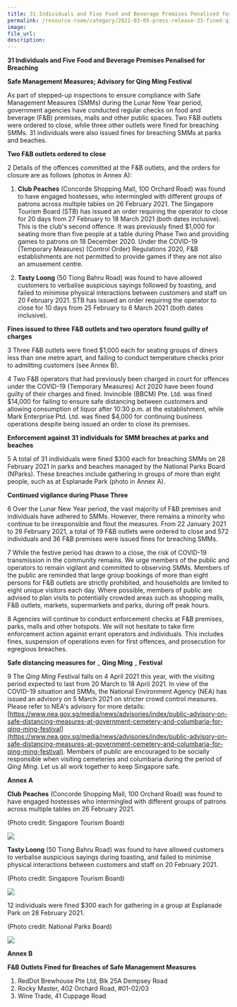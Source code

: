 ```yaml
---  
title: 31 Individuals and Five Food and Beverage Premises Penalised for Breaching Safe Management Measures; Advisory for Qing Ming Festival 
permalink: /resource-room/category/2021-03-05-press-release-31-fined-qing-ming-festival
image:  
file_url:  
description:  
---  
```


**31 Individuals and Five**  **Food and Beverage Premises Penalised for Breaching**

**Safe Management Measures; Advisory for Qing Ming Festival**

As part of stepped-up inspections to ensure compliance with Safe Management Measures (SMMs) during the Lunar New Year period, government agencies have conducted regular checks on food and beverage (F&amp;B) premises, malls and other public spaces. Two F&amp;B outlets were ordered to close, while three other outlets were fined for breaching SMMs. 31 individuals were also issued fines for breaching SMMs at parks and beaches.

**Two F&amp;B outlets ordered to close**

2 Details of the offences committed at the F&amp;B outlets, and the orders for closure are as follows (photos in Annex A):

1. **Club Peaches** (Concorde Shopping Mall, 100 Orchard Road) was found to have engaged hostesses, who intermingled with different groups of patrons across multiple tables on 26 February 2021. The Singapore Tourism Board (STB) has issued an order requiring the operator to close for 20 days from 27 February to 18 March 2021 (both dates inclusive). This is the club&#39;s second offence. It was previously fined $1,000 for seating more than five people at a table during Phase Two and providing games to patrons on 18 December 2020. Under the COVID-19 (Temporary Measures) (Control Order) Regulations 2020, F&amp;B establishments are not permitted to provide games if they are not also an amusement centre.

1. **Tasty Loong** (50 Tiong Bahru Road) was found to have allowed customers to verbalise auspicious sayings followed by toasting, and failed to minimise physical interactions between customers and staff on 20 February 2021. STB has issued an order requiring the operator to close for 10 days from 25 February to 6 March 2021 (both dates inclusive).

**Fines issued to three**  **F&amp;B outlets and two operators**  **found guilty of charges**

3 Three F&amp;B outlets were fined $1,000 each for seating groups of diners less than one metre apart, and failing to conduct temperature checks prior to admitting customers (see Annex B).

4 Two F&amp;B operators that had previously been charged in court for offences under the COVID-19 (Temporary Measures) Act 2020 have been found guilty of their charges and fined. Invincible (BBCM) Pte. Ltd. was fined $14,000 for failing to ensure safe distancing between customers and allowing consumption of liquor after 10:30 p.m. at the establishment, while Mark Enterprise Ptd. Ltd. was fined $4,000 for continuing business operations despite being issued an order to close its premises.

**Enforcement against**  **31**  **individuals for SMM breaches at parks and beaches**

5 A total of 31 individuals were fined $300 each for breaching SMMs on 28 February 2021 in parks and beaches managed by the National Parks Board (NParks). These breaches include gathering in groups of more than eight people, such as at Esplanade Park (photo in Annex A).

**Continued vigilance during Phase Three**

6 Over the Lunar New Year period, the vast majority of F&amp;B premises and individuals have adhered to SMMs. However, there remains a minority who continue to be irresponsible and flout the measures. From 22 January 2021 to 28 February 2021, a total of 19 F&amp;B outlets were ordered to close and 572 individuals and 36 F&amp;B premises were issued fines for breaching SMMs.

7 While the festive period has drawn to a close, the risk of COVID-19 transmission in the community remains. We urge members of the public and operators to remain vigilant and committed to observing SMMs. Members of the public are reminded that large group bookings of more than eight persons for F&amp;B outlets are strictly prohibited, and households are limited to eight unique visitors each day. Where possible, members of public are advised to plan visits to potentially crowded areas such as shopping malls, F&amp;B outlets, markets, supermarkets and parks, during off peak hours.

8 Agencies will continue to conduct enforcement checks at F&amp;B premises, parks, malls and other hotspots. We will not hesitate to take firm enforcement action against errant operators and individuals. This includes fines, suspension of operations even for first offences, and prosecution for egregious breaches.

**Safe distancing measures for** _ **Qing Ming** _ **Festival**

9 The _Qing Ming_ Festival falls on 4 April 2021 this year, with the visiting period expected to last from 20 March to 18 April 2021. In view of the COVID-19 situation and SMMs, the National Environment Agency (NEA) has issued an advisory on 5 March 2021 on stricter crowd control measures. Please refer to NEA&#39;s advisory for more details: [https://www.nea.gov.sg/media/news/advisories/index/public-advisory-on-safe-distancing-measures-at-government-cemetery-and-columbaria-for-qing-ming-festival](https://www.nea.gov.sg/media/news/advisories/index/public-advisory-on-safe-distancing-measures-at-government-cemetery-and-columbaria-for-qing-ming-festival). Members of public are encouraged to be socially responsible when visiting cemeteries and columbaria during the period of _Qing Ming_. Let us all work together to keep Singapore safe.


**Annex A**

**Club Peaches** (Concorde Shopping Mall, 100 Orchard Road) was found to have engaged hostesses who intermingled with different groups of patrons across multiple tables on 26 February 2021.

(Photo credit: Singapore Tourism Board)

![](/news/news-images/press-release-2021-03-05-image-1.jpg)

**Tasty Loong** (50 Tiong Bahru Road) was found to have allowed customers to verbalise auspicious sayings during toasting, and failed to minimise physical interactions between customers and staff on 20 February 2021.

(Photo credit: Singapore Tourism Board)

![](/news/news-images/press-release-2021-03-05-image-2.jpg)

12 individuals were fined $300 each for gathering in a group at Esplanade Park on 28 February 2021.

(Photo credit: National Parks Board)

![](/news/news-images/press-release-2021-03-05-image-3.jpg)

**Annex B**

**F&amp;B Outlets Fined for Breaches of Safe Management Measures**

1. RedDot Brewhouse Pte Ltd, Blk 25A Dempsey Road
2. Rocky Master, 402 Orchard Road, #01-02/03
3. Wine Trade, 41 Cuppage Road
